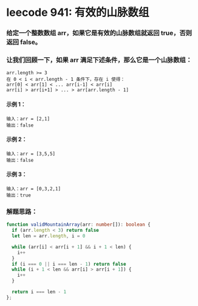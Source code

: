 # leecode 941: 有效的山脉数组

### 给定一个整数数组 arr，如果它是有效的山脉数组就返回 true，否则返回 false。

### 让我们回顾一下，如果 arr 满足下述条件，那么它是一个山脉数组：
```
arr.length >= 3
在 0 < i < arr.length - 1 条件下，存在 i 使得：
arr[0] < arr[1] < ... arr[i-1] < arr[i] 
arr[i] > arr[i+1] > ... > arr[arr.length - 1]
```

#### 示例 1：
```
输入：arr = [2,1]
输出：false
```
#### 示例 2：
```
输入：arr = [3,5,5]
输出：false
```
#### 示例 3：
```
输入：arr = [0,3,2,1]
输出：true
```

### 解题思路：
```ts
function validMountainArray(arr: number[]): boolean {
  if (arr.length < 3) return false
  let len = arr.length, i = 0

  while (arr[i] < arr[i + 1] && i + 1 < len) {
    i++
  }
  if (i === 0 || i === len - 1) return false
  while (i + 1 < len && arr[i] > arr[i + 1]) {
    i++
  }

  return i === len - 1
};
```